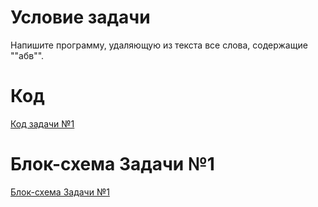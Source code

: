 # Условие задачи

Напишите программу, удаляющую из текста все слова, содержащие ""абв"".

# Код 

[Код задачи №1](Task1.py)

# Блок-схема Задачи №1

[Блок-схема Задачи №1](diagram.drawio.png)